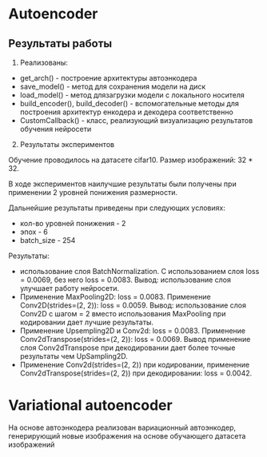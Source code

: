 # Autoencoder
## Результаты работы

1. Реализованы:

- get_arch() - построение архитектуры автоэнкодера
- save_model() - метод для сохранения модели на диск
- load_model() - метод длязагрузки модели с локального носителя
- build_encoder(), build_decoder() - вспомогательные методы для построения архитектур енкодера и декодера соответственно
- CustomCallback() - класс, реализующий визуализацию результатов обучения нейросети

2. Результаты экспериментов

Обучение проводилось на датасете cifar10. Размер изображений: 32 * 32.

В ходе экспериментов наилучшие результаты были получены при применении 2 уровней понижения размерности.

Дальнейшие результаты приведены при следующих условиях:

- кол-во уровней понижения - 2
- эпох - 6
- batch_size - 254

Результаты:

- использование слоя BatchNormalization. С использованием слоя loss = 0.0069, без него loss = 0.0083. Вывод: использование слоя улучшает работу нейросети.
- Применение MaxPooling2D: loss = 0.0083. Применение Conv2D(strides=(2, 2)): loss = 0.0059. Вывод: использование слоя Conv2D с шагом = 2 вместо использования MaxPooling при кодировании дает лучшие результаты.
- Применение Upsempling2D и Conv2d: loss = 0.0083. Применение Conv2dTranspose(strides=(2, 2)): loss = 0.0069. Вывод применение слоя Conv2dTranspose при декодировании дает более точные результаты чем UpSampling2D.
- Применение Conv2d(strides=(2, 2)) при кодировании, применение Conv2dTranspose(strides=(2, 2)) при декодировании: loss = 0.0042.


# Variational autoencoder
На основе автоэнкодера реализован вариационный автоэнкодер, генерирующий новые изображения на основе обучающего датасета изображений 

